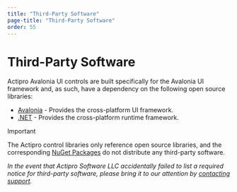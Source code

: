 ```yaml
---
title: "Third-Party Software"
page-title: "Third-Party Software"
order: 55
---
```

# Third-Party Software

Actipro Avalonia UI controls are built specifically for the Avalonia UI framework and, as such, have a dependency on the following open source libraries:

- [Avalonia](https://github.com/AvaloniaUI/Avalonia) - Provides the cross-platform UI framework.
- [.NET](https://github.com/microsoft/dotnet) - Provides the cross-platform runtime framework.

> [!IMPORTANT]
> The Actipro control libraries only reference open source libraries, and the corresponding [NuGet Packages](nuget.md) do not distribute any third-party software.

*In the event that Actipro Software LLC accidentally failed to list a required notice for third-party software, please bring it to our attention by [contacting support](support.md).*

